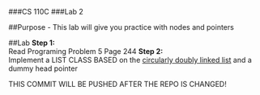 ###CS 110C
###Lab 2

##Purpose - This lab will give you practice with nodes and pointers

##Lab
**Step 1:**  
  Read Programing Problem 5 Page 244
**Step 2:**   
  Implement a LIST CLASS BASED on the [circularly doubly linked list](http://en.wikipedia.org/wiki/Doubly_linked_list#Circular_doubly_linked_lists) and a dummy head pointer
 





 THIS COMMIT WILL BE PUSHED AFTER THE REPO IS CHANGED!
